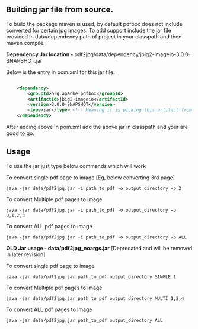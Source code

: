 
## Building jar file from source.

To build the package maven is used, by default pdfbox does not include converted for certain jpg images.
To add support include the jar file provided in data/dependency path of project in your classpath and then maven compile.

**Dependency Jar location -** pdf2jpg/data/dependency/jbig2-imageio-3.0.0-SNAPSHOT.jar

Below is the entry in pom.xml for this jar file.

```xml

	<dependency> 
	    <groupId>org.apache.pdfbox</groupId>
	    <artifactId>jbig2-imageio</artifactId>
	    <version>3.0.0-SNAPSHOT</version>
	    <type>jar</type> <!-- Meaning it is picking this artifact from a jar file, add this jar to classpath-->
	</dependency>
```

After adding above in pom.xml add the above jar in classpath and your are good to go.

## Usage 

To use the jar just type below commands which will work

To convert single pdf page to image [Eg, below converting 3rd page]

`java -jar data/pdf2jpg.jar -i path_to_pdf -o output_directory -p 2`

To convert Multiple pdf pages to image 

`java -jar data/pdf2jpg.jar -i path_to_pdf -o output_directory -p 0,1,2,3`

To convert ALL pdf pages to image

`java -jar data/pdf2jpg.jar -i path_to_pdf -o output_directory -p ALL `



**OLD Jar usage - data/pdf2jpg_noargs.jar**  [Deprecated and will be removed in later revision]

To convert single pdf page to image

`java -jar data/pdf2jpg.jar path_to_pdf output_directory SINGLE 1`

To convert Multiple pdf pages to image

`java -jar data/pdf2jpg.jar path_to_pdf output_directory MULTI 1,2,4`

To convert ALL pdf pages to image

`java -jar data/pdf2jpg.jar path_to_pdf output_directory ALL`
